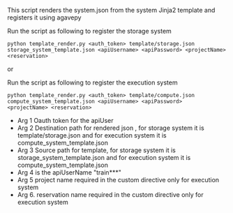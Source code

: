 This script renders the system.json from the system Jinja2 template and registers it using agavepy

Run the script as following to register the storage system
```
python template_render.py <auth_token> template/storage.json storage_system_template.json <apiUsername> <apiPassword> <projectName> <reservation>
```
or 

Run the script as following to register the execution system
```
python template_render.py <auth_token> template/compute.json compute_system_template.json <apiUsername> <apiPassword>  <projectName> <reservation>
```

* Arg 1 Oauth token for the apiUser
* Arg 2 Destination path for rendered json , for storage system it is template/storage.json and for execution system it is compute_system_template.json
* Arg 3 Source path for template, for storage system it is storage_system_template.json and for execution system it is compute_system_template.json
* Arg 4 is the apiUserName "train***"
* Arg 5  project name required in the custom directive only for execution system
* Arg 6. reservation name required in the custom directive only for execution system


